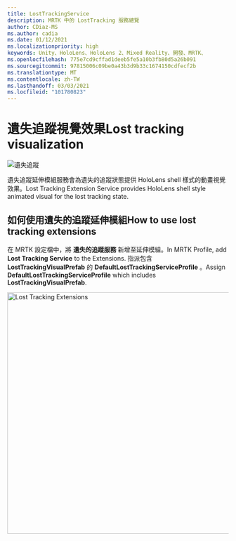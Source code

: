 ```yaml
---
title: LostTrackingService
description: MRTK 中的 LostTracking 服務總覽
author: CDiaz-MS
ms.author: cadia
ms.date: 01/12/2021
ms.localizationpriority: high
keywords: Unity、HoloLens、HoloLens 2、Mixed Reality、開發、MRTK、
ms.openlocfilehash: 775e7cd9cffad1deeb5fe5a10b3fb80d5a26b091
ms.sourcegitcommit: 97815006c09be0a43b3d9b33c1674150cdfecf2b
ms.translationtype: MT
ms.contentlocale: zh-TW
ms.lasthandoff: 03/03/2021
ms.locfileid: "101780823"
---
```

# <a name="lost-tracking-visualization"></a><span data-ttu-id="9a73d-104">遺失追蹤視覺效果</span><span class="sxs-lookup"><span data-stu-id="9a73d-104">Lost tracking visualization</span></span>

![遺失追蹤](images/lost-tracking/LostTrackingVisualization.jpg)

<span data-ttu-id="9a73d-106">遺失追蹤延伸模組服務會為遺失的追蹤狀態提供 HoloLens shell 樣式的動畫視覺效果。</span><span class="sxs-lookup"><span data-stu-id="9a73d-106">Lost Tracking Extension Service provides HoloLens shell style animated visual for the lost tracking state.</span></span>

## <a name="how-to-use-lost-tracking-extensions"></a><span data-ttu-id="9a73d-107">如何使用遺失的追蹤延伸模組</span><span class="sxs-lookup"><span data-stu-id="9a73d-107">How to use lost tracking extensions</span></span>

<span data-ttu-id="9a73d-108">在 MRTK 設定檔中，將 **遺失的追蹤服務** 新增至延伸模組。</span><span class="sxs-lookup"><span data-stu-id="9a73d-108">In MRTK Profile, add **Lost Tracking Service** to the Extensions.</span></span> <span data-ttu-id="9a73d-109">指派包含 **LostTrackingVisualPrefab** 的 **DefaultLostTrackingServiceProfile** 。</span><span class="sxs-lookup"><span data-stu-id="9a73d-109">Assign **DefaultLostTrackingServiceProfile** which includes **LostTrackingVisualPrefab**.</span></span>

<img src="images/lost-tracking/LostTracking_Extensions.png" width="550" alt="Lost Tracking Extensions">
